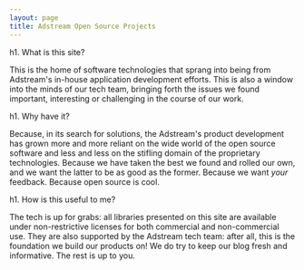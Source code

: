 ```yaml
---
layout: page
title: Adstream Open Source Projects
---
```

h1. What is this site?

This is the home of software technologies that sprang into being from Adstream's in-house application development efforts. This is also
a window into the minds of our tech team, bringing forth the issues we found important, interesting or challenging in the course of our
work.

h1. Why have it?

Because, in its search for solutions, the Adstream's product development has grown more and more reliant on the wide world of the open source 
software and less and less on the stifling domain of the proprietary technologies. Because we have taken the best we found and 
rolled our own, and we want the latter to be as good as the former. Because we want *your* feedback. Because open source is cool. 

h1. How is this useful to me?

The tech is up for grabs: all libraries presented on this site are available under non-restrictive licenses for both commercial and non-commercial
use. They are also supported by the Adstream tech team: after all, this is the foundation we build our products on! We do try to keep our blog 
fresh and informative. The rest is up to you.
